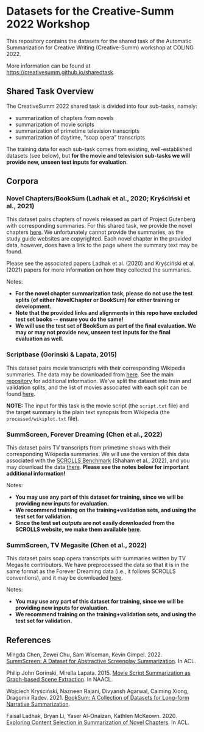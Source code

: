 # Datasets for the Creative-Summ 2022 Workshop
This repository contains the datasets for the shared task of the Automatic Summarization for Creative Writing (Creative-Summ) workshop at COLING 2022.

More information can be found at https://creativesumm.github.io/sharedtask.

## Shared Task Overview
The CreativeSumm 2022 shared task is divided into four sub-tasks, namely:

- summarization of chapters from novels
- summarization of movie scripts
- summarization of primetime television transcripts
- summarization of daytime, “soap opera” transcripts

The training data for each sub-task comes from existing, well-established datasets (see below), but **for the movie and television sub-tasks we will provide new, unseen test inputs for evaluation**.


## Corpora

### Novel Chapters/BookSum (Ladhak et al., 2020; Kryściński et al., 2021)
This dataset pairs chapters of novels released as part of Project Gutenberg with corresponding summaries. For this shared task, we provide the novel chapters
[here](https://github.com/fladhak/creative-summ-data/tree/main/booksum). We unfortunately cannot provide the summaries, as the study guide websites are copyrighted. Each novel chapter in the provided data, however, does have a link to the page where the summary text may be found.

Please see the associated papers Ladhak et al. (2020) and Kryściński et al. (2021) papers for more information on how they collected the summaries.

Notes:
- **For the novel chapter summarization task, please do not use the test splits (of either NovelChapter or BookSum) for either training or development.**
- **Note that the provided links and alignments in this repo have excluded test set books -- ensure you do the same!**
- **We will use the test set of BookSum as part of the final evaluation. We may or may not provide new, unseen test inputs for the final evaluation as well.**

### Scriptbase (Gorinski & Lapata, 2015)

This dataset pairs movie transcripts with their corresponding Wikipedia summaries. The data may be downloaded from [here](https://github.com/EdinburghNLP/scriptbase/tree/master/scriptbase_alpha). See the main [repository](https://github.com/EdinburghNLP/scriptbase) for additional information. We've split the dataset into train and validation splits, and the list of movies associated with each split can be found [here](https://github.com/fladhak/creative-summ-data/tree/main/scriptbase_splits). 

**NOTE:** The input for this task is the movie script (the `script.txt` file) and the target summary is the plain text synopsis from Wikipedia (the `processed/wikiplot.txt` file).

### SummScreen, Forever Dreaming (Chen et al., 2022)
This dataset pairs TV transcripts from primetime shows with their corresponding Wikipedia summaries. We will use the version of this data associated with the [SCROLLS Benchmark](https://www.scrolls-benchmark.com/) (Shaham et al., 2022), and you may download the data [there](https://www.scrolls-benchmark.com/tasks). **Please see the notes below for important additional information!**

Notes:
- **You may use any part of this dataset for training, since we will be providing new inputs for evaluation.**
- **We recommend training on the training+validation sets, and using the test set for validation.**
- **Since the test set *outputs* are not easily downloaded from the SCROLLS website, we make them available [here](https://drive.google.com/file/d/1uG7e4-n4D3gMmY5wq7FtQwtiVvVCUQkb/view?usp=sharing)**.

### SummScreen, TV Megasite (Chen et al., 2022)
This dataset pairs soap opera transcripts with summaries written by TV Megasite contributors. We have preprocessed the data so that it is in the same format as the Forever Dreaming data (i.e., it follows SCROLLS conventions), and it may be downloaded [here](https://drive.google.com/file/d/1aRrBJ_cto0OAOX7Eb1ouZD5IIdFGVtdI/view?usp=sharing).

Notes:
- **You may use any part of this dataset for training, since we will be providing new inputs for evaluation.**
- **We recommend training on the training+validation sets, and using the test set for validation.**

## References
Mingda Chen, Zewei Chu, Sam Wiseman, Kevin Gimpel. 2022. [SummScreen: A Dataset for Abstractive Screenplay Summarization](https://aclanthology.org/N15-1113/). In ACL.

Philip John Gorinski, Mirella Lapata. 2015. [Movie Script Summarization as Graph-based Scene Extraction](https://aclanthology.org/N15-1113/). In NAACL.

Wojciech Kryściński, Nazneen Rajani, Divyansh Agarwal, Caiming Xiong, Dragomir Radev. 2021. [BookSum: A Collection of Datasets for Long-form Narrative Summarization](https://arxiv.org/pdf/2105.08209.pdf).

Faisal Ladhak, Bryan Li, Yaser Al-Onaizan, Kathlen McKeown. 2020. [Exploring Content Selection in Summarization of Novel Chapters](https://aclanthology.org/2020.acl-main.453/). In ACL.
